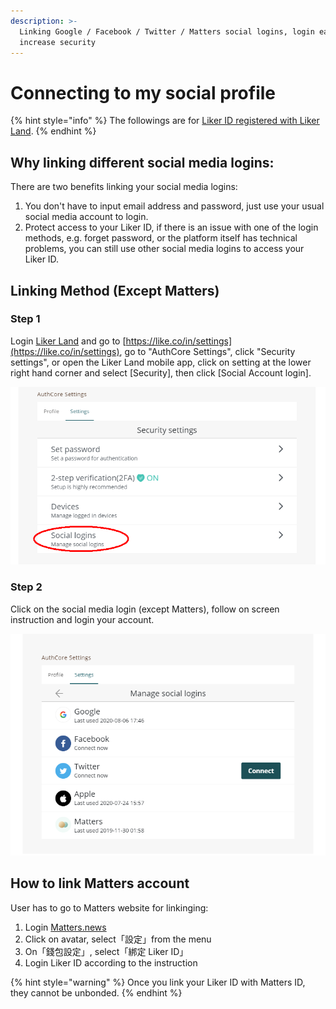 ```yaml
---
description: >-
  Linking Google / Facebook / Twitter / Matters social logins, login easier and
  increase security
---
```


# Connecting to my social profile

{% hint style="info" %}
The followings are for [Liker ID registered with Liker Land](register.md).
{% endhint %}

## Why linking different social media logins:

There are two benefits linking your social media logins:

1. You don't have to input email address and password, just use your usual social media account to login.
2. Protect access to your Liker ID, if there is an issue with one of the login methods, e.g. forget password, or the platform itself has technical problems, you can still use other social media logins to access your Liker ID.

## Linking Method \(Except Matters\)

### Step 1

Login [Liker Land](https://liker.land/) and go to [https://like.co/in/settings](https://like.co/in/settings), go to "AuthCore Settings", click "Security settings", or open the Liker Land mobile app, click on setting at the lower right hand corner and select \[Security\], then click \[Social Account login\].

![](../../.gitbook/assets/social-media-logins-1-en.png)

### Step 2

Click on the social media login \(except Matters\), follow on screen instruction and login your account.

![](../../.gitbook/assets/social-media-logins-2-en.png)

## **How to link Matters account**

User has to go to Matters website for linkinging:

1. Login [Matters.news](https://matters.news/)
2. Click on avatar, select「設定」from the menu
3. On「錢包設定」, select「綁定 Liker ID」
4. Login Liker ID according to the instruction

{% hint style="warning" %}
Once you link your Liker ID with Matters ID, they cannot be unbonded.
{% endhint %}

